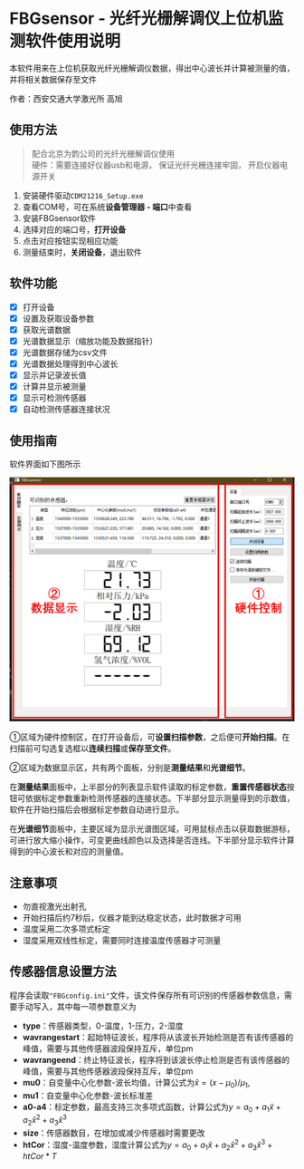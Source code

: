 # FBGsensor - 光纤光栅解调仪上位机监测软件使用说明

本软件用来在上位机获取光纤光栅解调仪数据，得出中心波长并计算被测量的值，并将相关数据保存至文件

作者：西安交通大学激光所 高旭

## 使用方法

> 配合北京为韵公司的光纤光栅解调仪使用  
> 硬件：需要连接好仪器usb和电源， 保证光纤光栅连接牢固， 开启仪器电源开关

1. 安装硬件驱动`CDM21216_Setup.exe`
2. 查看COM号，可在系统**设备管理器 - 端口**中查看
3. 安装FBGsensor软件
4. 选择对应的端口号，**打开设备**
5. 点击对应按钮实现相应功能
6. 测量结束时，**关闭设备**，退出软件

## 软件功能

- [x] 打开设备
- [x] 设置及获取设备参数
- [x] 获取光谱数据
- [x] 光谱数据显示（缩放功能及数据指针）
- [x] 光谱数据存储为csv文件
- [x] 光谱数据处理得到中心波长
- [x] 显示并记录波长值
- [x] 计算并显示被测量
- [x] 显示可检测传感器
- [x] 自动检测传感器连接状况

## 使用指南

软件界面如下图所示

![软件界面](UI.png)

①区域为硬件控制区，在打开设备后，可**设置扫描参数**，之后便可**开始扫描**。在扫描前可勾选复选框以**连续扫描**或**保存至文件**。

②区域为数据显示区，共有两个面板，分别是**测量结果**和**光谱细节**。

在**测量结果**面板中，上半部分的列表显示软件读取的标定参数，**重置传感器状态**按钮可依据标定参数重新检测传感器的连接状态。下半部分显示测量得到的示数值，软件在开始扫描后会根据标定参数自动进行显示。

在**光谱细节**面板中，主要区域为显示光谱图区域，可用鼠标点击以获取数据游标，可进行放大缩小操作，可变更曲线颜色以及选择是否连线。下半部分显示软件计算得到的中心波长和对应的测量值。

## 注意事项

- 勿直视激光出射孔
- 开始扫描后约7秒后，仪器才能到达稳定状态，此时数据才可用
- 温度采用二次多项式标定
- 湿度采用双线性标定，需要同时连接温度传感器才可测量

## 传感器信息设置方法

程序会读取`"FBGconfig.ini"`文件，该文件保存所有可识别的传感器参数信息，需要手动写入，其中每一项参数意义为

- **type**：传感器类型，0-温度，1-压力，2-湿度
- **wavrangestart**：起始特征波长，程序将从该波长开始检测是否有该传感器的峰值，需要与其他传感器波段保持互斥，单位pm
- **wavrangeend**：终止特征波长，程序将到该波长停止检测是否有该传感器的峰值，需要与其他传感器波段保持互斥，单位pm
- **mu0**：自变量中心化参数-波长均值，计算公式为$\hat{x} = (x - \mu_0) /\mu_1$,
- **mu1**：自变量中心化参数-波长标准差
- **a0-a4**：标定参数，最高支持三次多项式函数，计算公式为$y=a_0+a_1\hat{x}+a_2\hat{x}^2+a_3\hat{x}^3$
- **size**：传感器数目，在增加或减少传感器时需要更改
- **htCor**：湿度-温度参数，湿度计算公式为$y=a_0+a_1\hat{x}+a_2\hat{x}^2+a_3\hat{x}^3+htCor*T$
